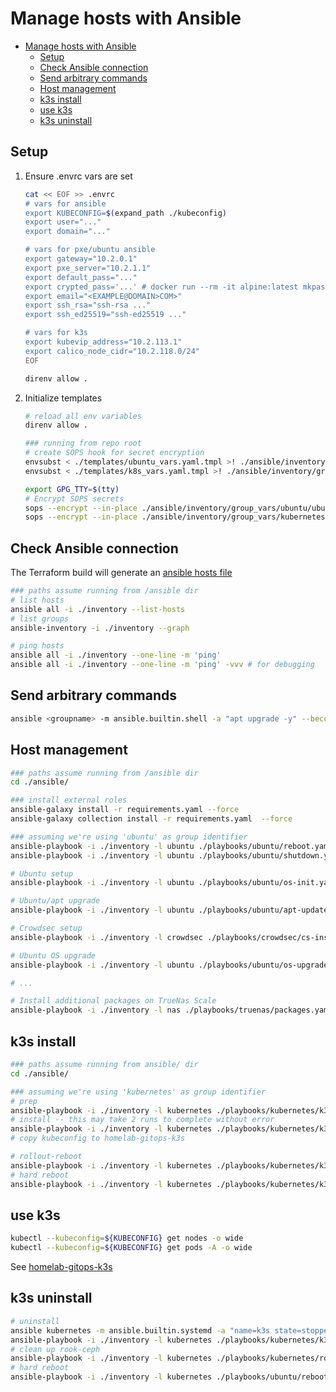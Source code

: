 # Manage hosts with Ansible

- [Manage hosts with Ansible](#manage-hosts-with-ansible)
  - [Setup](#setup)
  - [Check Ansible connection](#check-ansible-connection)
  - [Send arbitrary commands](#send-arbitrary-commands)
  - [Host management](#host-management)
  - [k3s install](#k3s-install)
  - [use k3s](#use-k3s)
  - [k3s uninstall](#k3s-uninstall)

## Setup

1. Ensure .envrc vars are set

   ```sh
   cat << EOF >> .envrc
   # vars for ansible
   export KUBECONFIG=$(expand_path ./kubeconfig)
   export user="..."
   export domain="..."

   # vars for pxe/ubuntu ansible
   export gateway="10.2.0.1"
   export pxe_server="10.2.1.1"
   export default_pass="..."
   export crypted_pass='...' # docker run --rm -it alpine:latest mkpasswd -m sha512 <password>
   export email="<EXAMPLE@DOMAIN>COM>"
   export ssh_rsa="ssh-rsa ..."
   export ssh_ed25519="ssh-ed25519 ..."

   # vars for k3s
   export kubevip_address="10.2.113.1"
   export calico_node_cidr="10.2.118.0/24"
   EOF
   ```

   ```sh
   direnv allow .
   ```

2. Initialize templates

   ```sh
   # reload all env variables
   direnv allow .

   ### running from repo root
   # create SOPS hook for secret encryption
   envsubst < ./templates/ubuntu_vars.yaml.tmpl >! ./ansible/inventory/group_vars/ubuntu/ubuntu_vars.sops.yaml
   envsubst < ./templates/k8s_vars.yaml.tmpl >! ./ansible/inventory/group_vars/kubernetes/k8s_vars.sops.yaml

   export GPG_TTY=$(tty)
   # Encrypt SOPS secrets
   sops --encrypt --in-place ./ansible/inventory/group_vars/ubuntu/ubuntu_vars.sops.yaml
   sops --encrypt --in-place ./ansible/inventory/group_vars/kubernetes/k8s_vars.sops.yaml
   ```

## Check Ansible connection

The Terraform build will generate an [ansible hosts file](../ansible/inventory/cluster/hosts-terraform.yaml)

```sh
### paths assume running from /ansible dir
# list hosts
ansible all -i ./inventory --list-hosts
# list groups
ansible-inventory -i ./inventory --graph

# ping hosts
ansible all -i ./inventory --one-line -m 'ping'
ansible all -i ./inventory --one-line -m 'ping' -vvv # for debugging
```

## Send arbitrary commands

```sh
ansible <groupname> -m ansible.builtin.shell -a "apt upgrade -y" --become
```

## Host management

```sh
### paths assume running from /ansible dir
cd ./ansible/

### install external roles
ansible-galaxy install -r requirements.yaml --force
ansible-galaxy collection install -r requirements.yaml  --force

### assuming we're using 'ubuntu' as group identifier
ansible-playbook -i ./inventory -l ubuntu ./playbooks/ubuntu/reboot.yaml --become
ansible-playbook -i ./inventory -l ubuntu ./playbooks/ubuntu/shutdown.yaml --become

# Ubuntu setup
ansible-playbook -i ./inventory -l ubuntu ./playbooks/ubuntu/os-init.yaml --become --ask-become-pass

# Ubuntu/apt upgrade
ansible-playbook -i ./inventory -l ubuntu ./playbooks/ubuntu/apt-update.yaml

# Crowdsec setup
ansible-playbook -i ./inventory -l crowdsec ./playbooks/crowdsec/cs-install.yaml --become

# Ubuntu OS upgrade
ansible-playbook -i ./inventory -l ubuntu ./playbooks/ubuntu/os-upgrade.yaml

# ...

# Install additional packages on TrueNas Scale
ansible-playbook -i ./inventory -l nas ./playbooks/truenas/packages.yaml --become
```

## k3s install

```sh
### paths assume running from ansible/ dir
cd ./ansible/

### assuming we're using 'kubernetes' as group identifier
# prep
ansible-playbook -i ./inventory -l kubernetes ./playbooks/kubernetes/k3s-prep.yaml --become # --ask-become-pass
# install -- this may take 2 runs to complete without error
ansible-playbook -i ./inventory -l kubernetes ./playbooks/kubernetes/k3s-install.yaml --become # --ask-become-pass
# copy kubeconfig to homelab-gitops-k3s

# rollout-reboot
ansible-playbook -i ./inventory -l kubernetes ./playbooks/kubernetes/k3s-reboot.yaml --become
# hard reboot
ansible-playbook -i ./inventory -l kubernetes ./playbooks/kubernetes/k3s-hardreboot.yaml --become
```

## use k3s

```sh
kubectl --kubeconfig=${KUBECONFIG} get nodes -o wide
kubectl --kubeconfig=${KUBECONFIG} get pods -A -o wide
```

See [homelab-gitops-k3s](https://github.com/ahgraber/homelab-gitops-k3s)

## k3s uninstall

```sh
# uninstall
ansible kubernetes -m ansible.builtin.systemd -a "name=k3s state=stopped" --become
ansible-playbook -i ./inventory -l kubernetes ./playbooks/kubernetes/k3s-nuke.yaml --become # --ask-become-pass
# clean up rook-ceph
ansible-playbook -i ./inventory -l kubernetes ./playbooks/kubernetes/rook-ceph-cleanup.yaml --become # --ask-become-pass
# hard reboot
ansible-playbook -i ./inventory -l kubernetes ./playbooks/ubuntu/reboot.yaml --become
```
